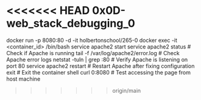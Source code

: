 <<<<<<< HEAD
0x0D-web_stack_debugging_0
=======
docker run -p 8080:80 -d -it holbertonschool/265-0
docker exec -it <container_id> /bin/bash
service apache2 start
service apache2 status  # Check if Apache is running
tail -f /var/log/apache2/error.log  # Check Apache error logs
netstat -tuln | grep :80  # Verify Apache is listening on port 80
service apache2 restart  # Restart Apache after fixing configuration
exit  # Exit the container shell
curl 0:8080  # Test accessing the page from host machine

>>>>>>> origin/main
